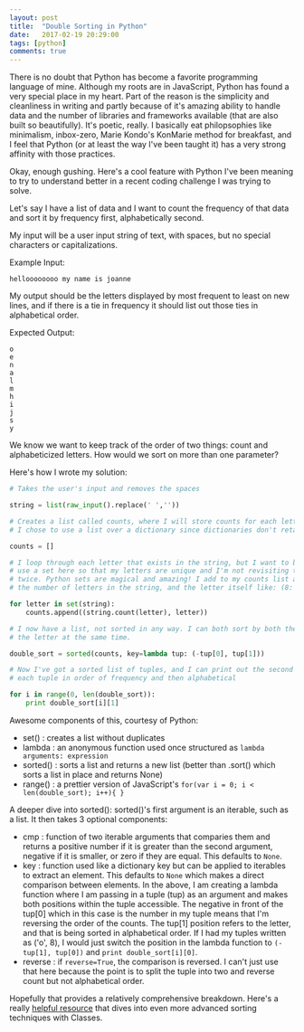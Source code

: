 ```yaml
---
layout: post
title:  "Double Sorting in Python"
date:   2017-02-19 20:29:00
tags: [python]
comments: true
---
```


There is no doubt that Python has become a favorite programming language of mine. Although my roots are in JavaScript, Python has found a very special place in my heart. Part of the reason is the simplicity and cleanliness in writing and partly because of it's amazing ability to handle data and the number of libraries and frameworks available (that are also built so beautifully). It's poetic, really. I basically eat philopsophies like minimalism, inbox-zero, Marie Kondo's KonMarie method for breakfast, and I feel that Python (or at least the way I've been taught it) has a very strong affinity with those practices.

Okay, enough gushing. Here's a cool feature with Python I've been meaning to try to understand better in a recent coding challenge I was trying to solve.

Let's say I have a list of data and I want to count the frequency of that data and sort it by frequency first, alphabetically second.

My input will be a user input string of text, with spaces, but no special characters or capitalizations.

Example Input:
```
helloooooooo my name is joanne
```

My output should be the letters displayed by most frequent to least on new lines, and if there is a tie in frequency it should list out those ties in alphabetical order.

Expected Output:
```
o
e
n
a
l
m
h
i
j
s
y
```

We know we want to keep track of the order of two things: count and alphabeticized letters. How would we sort on more than one parameter?

Here's how I wrote my solution:
```python
# Takes the user's input and removes the spaces

string = list(raw_input().replace(' ',''))

# Creates a list called counts, where I will store counts for each letter of my string
# I chose to use a list over a dictionary since dictionaries don't retain order

counts = []

# I loop through each letter that exists in the string, but I want to be careful to
# use a set here so that my letters are unique and I'm not revisiting the same letter
# twice. Python sets are magical and amazing! I add to my counts list a tuple of:
# the number of letters in the string, and the letter itself like: (8: 'o')

for letter in set(string):
    counts.append((string.count(letter), letter))

# I now have a list, not sorted in any way. I can both sort by both the frequency and
# the letter at the same time.

double_sort = sorted(counts, key=lambda tup: (-tup[0], tup[1]))

# Now I've got a sorted list of tuples, and I can print out the second item (letter) of
# each tuple in order of frequency and then alphabetical

for i in range(0, len(double_sort)):
    print double_sort[i][1]

```

Awesome components of this, courtesy of Python:
- set() : creates a list without duplicates
- lambda : an anonymous function used once structured as `lambda arguments: expression`
- sorted() : sorts a list and returns a new list (better than .sort() which sorts a list in place and returns None)
- range() : a prettier version of JavaScript's `for(var i = 0; i < len(double_sort); i++){ }`

A deeper dive into sorted():
sorted()'s first argument is an iterable, such as a list. It then takes 3 optional components:
- cmp : function of two iterable arguments that comparies them and returns a positive number if it is greater than the second argument, negative if it is smaller, or zero if they are equal. This defaults to `None`.
- key : function used like a dictionary key but can be applied to iterables to extract an element. This defaults to `None` which makes a direct comparison between elements. In the above, I am creating a lambda function where I am passing in a tuple (tup) as an argument and makes both positions within the tuple accessible. The negative in front of the tup[0] which in this case is the number in my tuple means that I'm reversing the order of the counts. The tup[1] position refers to the letter, and that is being sorted in alphabetical order. If I had my tuples written as ('o', 8), I would just switch the position in the lambda function to `(-tup[1], tup[0])` and `print double_sort[i][0]`.
- reverse : if `reverse=True`, the comparison is reversed. I can't just use that here because the point is to split the tuple into two and reverse count but not alphabetical order.

Hopefully that provides a relatively comprehensive breakdown. Here's a really [helpful resource][resource] that dives into even more advanced sorting techniques with Classes.


[resource]: http://pythoncentral.io/how-to-sort-a-list-tuple-or-object-with-sorted-in-python/
